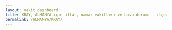```yaml
---
layout: vakit_dashboard
title: KRAY, ALMANYA için iftar, namaz vakitleri ve hava durumu - ilçe/eyalet seç
permalink: /ALMANYA/KRAY/
---
```


<script type="text/javascript">
  var GLOBAL_COUNTRY = 'ALMANYA';
  var GLOBAL_CITY = 'KRAY';
  var GLOBAL_STATE = '';
  var lat = 72;
  var lon = 21;
</script>
